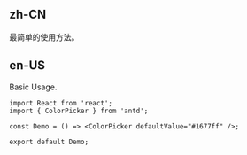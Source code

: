 ## zh-CN

最简单的使用方法。

## en-US

Basic Usage.
```tsx
import React from 'react';
import { ColorPicker } from 'antd';

const Demo = () => <ColorPicker defaultValue="#1677ff" />;

export default Demo;
```
